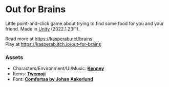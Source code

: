 # Out for Brains

Little point-and-click game about trying to find some food for you and your friend. Made in [Unity](https://unity.com/) (2022.1.23f1).

Read more at https://kasperab.net/brains  
Play at https://kasperab.itch.io/out-for-brains

### Assets

* Characters/Environment/UI/Music: **[Kenney](https://kenney.nl/)**
* Items: **[Twemoji](https://twemoji.twitter.com/)**
* Font: **[Comfortaa by Johan Aakerlund](https://www.dafont.com/comfortaa.font)**
